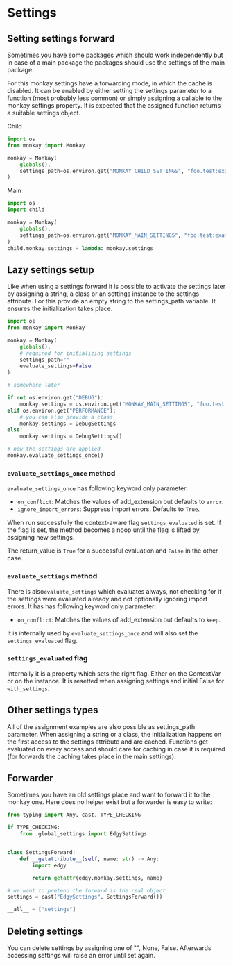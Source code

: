 # Settings

## Setting settings forward

Sometimes you have some packages which should work independently but
in case of a main package the packages should use the settings of the main package.

For this monkay settings have a forwarding mode, in which the cache is disabled.
It can be enabled by either setting the settings parameter to a function (most probably less common)
or simply assigning a callable to the monkay settings property.
It is expected that the assigned function returns a suitable settings object.


Child

``` python
import os
from monkay import Monkay

monkay = Monkay(
    globals(),
    settings_path=os.environ.get("MONKAY_CHILD_SETTINGS", "foo.test:example") or ""
)
```

Main

``` python
import os
import child

monkay = Monkay(
    globals(),
    settings_path=os.environ.get("MONKAY_MAIN_SETTINGS", "foo.test:example") or ""
)
child.monkay.settings = lambda: monkay.settings
```

## Lazy settings setup

Like when using a settings forward it is possible to activate the settings later by assigning a string, a class or an settings instance
to the settings attribute.
For this provide an empty string to the settings_path variable.
It ensures the initialization takes place.

``` python
import os
from monkay import Monkay

monkay = Monkay(
    globals(),
    # required for initializing settings
    settings_path=""
    evaluate_settings=False
)

# somewhere later

if not os.environ.get("DEBUG"):
    monkay.settings = os.environ.get("MONKAY_MAIN_SETTINGS", "foo.test:example") or ""
elif os.environ.get("PERFORMANCE"):
    # you can also provide a class
    monkay.settings = DebugSettings
else:
    monkay.settings = DebugSettings()

# now the settings are applied
monkay.evaluate_settings_once()
```

### `evaluate_settings_once` method

`evaluate_settings_once` has following keyword only parameter:

- `on_conflict`: Matches the values of add_extension but defaults to `error`.
- `ignore_import_errors`: Suppress import errors. Defaults to `True`.

When run successfully the context-aware flag `settings_evaluated` is set. If the flag is set,
the method becomes a noop until the flag is lifted by assigning new settings.

The return_value is `True` for a successful evaluation and `False` in the other case.

### `evaluate_settings` method

There is also`evaluate_settings` which evaluates always, not checking for if the settings were
evaluated already and not optionally ignoring import errors.
It has has following keyword only parameter:

- `on_conflict`: Matches the values of add_extension but defaults to `keep`.

It is internally used by `evaluate_settings_once` and will also set the `settings_evaluated` flag.

### `settings_evaluated` flag

Internally it is a property which sets the right flag. Either on the ContextVar or on the instance.
It is resetted when assigning settings and initial False for `with_settings`.

## Other settings types

All of the assignment examples are also possible as settings_path parameter.
When assigning a string or a class, the initialization happens on the first access to the settings
attribute and are cached.
Functions get evaluated on every access and should care for caching in case it is required (for forwards the caching
takes place in the main settings).

## Forwarder

Sometimes you have an old settings place and want to forward it to the monkay one.
Here does no helper exist but a forwarder is easy to write:

``` python
from typing import Any, cast, TYPE_CHECKING

if TYPE_CHECKING:
    from .global_settings import EdgySettings


class SettingsForward:
    def __getattribute__(self, name: str) -> Any:
        import edgy

        return getattr(edgy.monkay.settings, name)

# we want to pretend the forward is the real object
settings = cast("EdgySettings", SettingsForward())

__all__ = ["settings"]

```

## Deleting settings

You can delete settings by assigning one of "", None, False. Afterwards
accessing settings will raise an error until set again.
